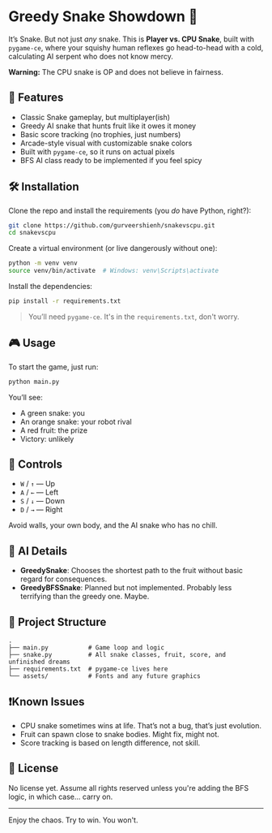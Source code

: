 # Greedy Snake Showdown 🐍

It’s Snake. But not just *any* snake. This is **Player vs. CPU Snake**, built with `pygame-ce`, where your squishy human reflexes go head-to-head with a cold, calculating AI serpent who does not know mercy.

**Warning:** The CPU snake is OP and does not believe in fairness.

## 🐍 Features

- Classic Snake gameplay, but multiplayer(ish)
- Greedy AI snake that hunts fruit like it owes it money
- Basic score tracking (no trophies, just numbers)
- Arcade-style visual with customizable snake colors
- Built with `pygame-ce`, so it runs on actual pixels
- BFS AI class ready to be implemented if you feel spicy

## 🛠 Installation

Clone the repo and install the requirements (you *do* have Python, right?):

```bash
git clone https://github.com/gurveershienh/snakevscpu.git
cd snakevscpu
```

Create a virtual environment (or live dangerously without one):

```bash
python -m venv venv
source venv/bin/activate  # Windows: venv\Scripts\activate
```

Install the dependencies:

```bash
pip install -r requirements.txt
```

> You’ll need `pygame-ce`. It's in the `requirements.txt`, don't worry.

## 🎮 Usage

To start the game, just run:

```bash
python main.py
```

You’ll see:
- A green snake: you
- An orange snake: your robot rival
- A red fruit: the prize
- Victory: unlikely

## 🎯 Controls

- `W` / `↑` — Up  
- `A` / `←` — Left  
- `S` / `↓` — Down  
- `D` / `→` — Right  

Avoid walls, your own body, and the AI snake who has no chill.

## 🧠 AI Details

- **GreedySnake**: Chooses the shortest path to the fruit without basic regard for consequences.
- **GreedyBFSSnake**: Planned but not implemented. Probably less terrifying than the greedy one. Maybe.


## 📁 Project Structure

```
.
├── main.py           # Game loop and logic
├── snake.py          # All snake classes, fruit, score, and unfinished dreams
├── requirements.txt  # pygame-ce lives here
└── assets/           # Fonts and any future graphics
```

## ❗️Known Issues

- CPU snake sometimes wins at life. That’s not a bug, that’s just evolution.
- Fruit can spawn close to snake bodies. Might fix, might not.
- Score tracking is based on length difference, not skill.

## 📜 License

No license yet. Assume all rights reserved unless you're adding the BFS logic, in which case... carry on.

---

Enjoy the chaos. Try to win. You won't.
